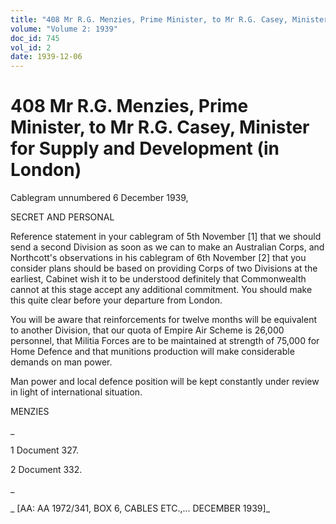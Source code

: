 ```yaml
---
title: "408 Mr R.G. Menzies, Prime Minister, to Mr R.G. Casey, Minister for Supply and Development (in London)"
volume: "Volume 2: 1939"
doc_id: 745
vol_id: 2
date: 1939-12-06
---
```


# 408 Mr R.G. Menzies, Prime Minister, to Mr R.G. Casey, Minister for Supply and Development (in London)

Cablegram unnumbered 6 December 1939,

SECRET AND PERSONAL

Reference statement in your cablegram of 5th November [1] that we should send a second Division as soon as we can to make an Australian Corps, and Northcott's observations in his cablegram of 6th November [2] that you consider plans should be based on providing Corps of two Divisions at the earliest, Cabinet wish it to be understood definitely that Commonwealth cannot at this stage accept any additional commitment. You should make this quite clear before your departure from London.

You will be aware that reinforcements for twelve months will be equivalent to another Division, that our quota of Empire Air Scheme is 26,000 personnel, that Militia Forces are to be maintained at strength of 75,000 for Home Defence and that munitions production will make considerable demands on man power.

Man power and local defence position will be kept constantly under review in light of international situation.

MENZIES

_

1 Document 327.

2 Document 332.

_

_ [AA: AA 1972/341, BOX 6, CABLES ETC.,... DECEMBER 1939]_
